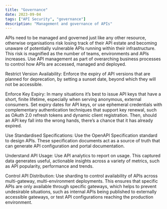 ```yaml
---
title: "Governance"
date: 2023-09-04
tags: ["API Security", "governance"]
description: "Management and governance of APIs"
---
```


APIs need to be managed and governed just like any other resource, otherwise organisations risk losing track of their API estate and becoming unaware of potentially vulnerable APIs running within their infrastructure. This risk is magnified as the number of teams, environments and APIs increases. Use API management as part of overarching business processes to control how APIs are accessed, managed and deployed.

Restrict Version Availability: Enforce the expiry of API versions that are planned for deprecation, by setting a sunset date, beyond which they will not be accessible.

Enforce Key Expiry: In many situations it’s best to issue API keys that have a short, finite lifetime, especially when serving anonymous, external consumers. Set expiry dates for API keys, or use ephemeral credentials with complementary authentication techniques that support key renewal, such as OAuth 2.0 refresh tokens and dynamic client registration. Then, should an API key fall into the wrong hands, there’s a chance that it has already expired.

Use Standardised Specifications: Use the OpenAPI Specification standard to design APIs. These specification documents act as a source of truth that can generate API configuration and portal documentation.

Understand API Usage: Use API analytics to report on usage. This captured data generates useful, actionable insights across a variety of metrics, such as API popularity, performance and trends.

Control API Distribution: Use sharding to control availability of APIs across multi-gateway, multi-environment deployments. This ensures that specific APIs are only available through specific gateways, which helps to prevent undesirable situations, such as internal APIs being published to externally accessible gateways, or test API configurations reaching the production environment.